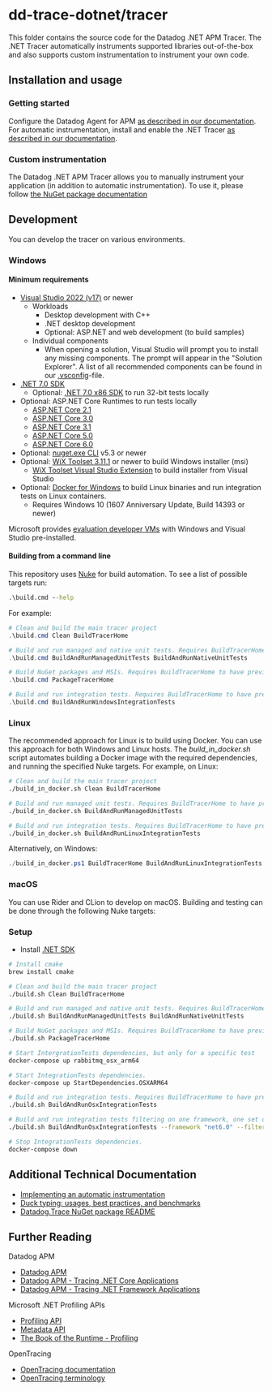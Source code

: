 ﻿# dd-trace-dotnet/tracer

This folder contains the source code for the Datadog .NET APM Tracer. The .NET Tracer automatically instruments supported libraries out-of-the-box and also supports custom instrumentation to instrument your own code.

## Installation and usage

### Getting started

Configure the Datadog Agent for APM [as described in our documentation](https://docs.datadoghq.com/tracing/setup_overview/setup/dotnet-core#configure-the-datadog-agent-for-apm). For automatic instrumentation, install and enable the .NET Tracer [as described in our documentation](https://docs.datadoghq.com/tracing/setup_overview/setup/dotnet-core/?tab=windows#install-the-tracer).

### Custom instrumentation

The Datadog .NET APM Tracer allows you to manually instrument your application (in addition to automatic instrumentation). To use it, please follow [the NuGet package documentation](https://github.com/DataDog/dd-trace-dotnet/tree/master/docs/Datadog.Trace/README.md)

## Development

You can develop the tracer on various environments.

### Windows

#### Minimum requirements

- [Visual Studio 2022 (v17)](https://visualstudio.microsoft.com/downloads/) or newer
  - Workloads
    - Desktop development with C++
    - .NET desktop development
    - Optional: ASP.NET and web development (to build samples)
  - Individual components
    - When opening a solution, Visual Studio will prompt you to install any missing components.
      The prompt will appear in the "Solution Explorer". A list of all recommended components can be found in our [.vsconfig](../.vsconfig)-file.
- [.NET 7.0 SDK](https://dotnet.microsoft.com/download/dotnet/7.0)
  - Optional: [.NET 7.0 x86 SDK](https://dotnet.microsoft.com/download/dotnet/7.0) to run 32-bit tests locally
- Optional: ASP.NET Core Runtimes to run tests locally
  - [ASP.NET Core 2.1](https://dotnet.microsoft.com/download/dotnet/2.1)
  - [ASP.NET Core 3.0](https://dotnet.microsoft.com/download/dotnet/3.0)
  - [ASP.NET Core 3.1](https://dotnet.microsoft.com/download/dotnet/3.1)
  - [ASP.NET Core 5.0](https://dotnet.microsoft.com/download/dotnet/5.0)
  - [ASP.NET Core 6.0](https://dotnet.microsoft.com/download/dotnet/6.0)
- Optional: [nuget.exe CLI](https://www.nuget.org/downloads) v5.3 or newer
- Optional: [WiX Toolset 3.11.1](http://wixtoolset.org/releases/) or newer to build Windows installer (msi)
  - [WiX Toolset Visual Studio Extension](https://wixtoolset.org/releases/) to build installer from Visual Studio
- Optional: [Docker for Windows](https://docs.docker.com/docker-for-windows/) to build Linux binaries and run integration tests on Linux containers.
  - Requires Windows 10 (1607 Anniversary Update, Build 14393 or newer)

Microsoft provides [evaluation developer VMs](https://developer.microsoft.com/en-us/windows/downloads/virtual-machines) with Windows and Visual Studio pre-installed.

#### Building from a command line

This repository uses [Nuke](https://nuke.build/) for build automation. To see a list of possible targets run:

```cmd
.\build.cmd --help
```

For example:

```powershell
# Clean and build the main tracer project
.\build.cmd Clean BuildTracerHome

# Build and run managed and native unit tests. Requires BuildTracerHome to have previously been run
.\build.cmd BuildAndRunManagedUnitTests BuildAndRunNativeUnitTests

# Build NuGet packages and MSIs. Requires BuildTracerHome to have previously been run
.\build.cmd PackageTracerHome

# Build and run integration tests. Requires BuildTracerHome to have previously been run
.\build.cmd BuildAndRunWindowsIntegrationTests
```

### Linux

The recommended approach for Linux is to build using Docker. You can use this approach for both Windows and Linux hosts. The _build_in_docker.sh_ script automates building a Docker image with the required dependencies, and running the specified Nuke targets. For example, on Linux:

```bash
# Clean and build the main tracer project
./build_in_docker.sh Clean BuildTracerHome

# Build and run managed unit tests. Requires BuildTracerHome to have previously been run
./build_in_docker.sh BuildAndRunManagedUnitTests

# Build and run integration tests. Requires BuildTracerHome to have previously been run
./build_in_docker.sh BuildAndRunLinuxIntegrationTests
```

Alternatively, on Windows:
```powershell
./build_in_docker.ps1 BuildTracerHome BuildAndRunLinuxIntegrationTests
```

### macOS

You can use Rider and CLion to develop on macOS. Building and testing can be done through the following Nuke targets:

### Setup

- Install [.NET SDK](https://dotnet.microsoft.com/en-us/download/dotnet)

```bash
# Install cmake
brew install cmake
```

```bash
# Clean and build the main tracer project
./build.sh Clean BuildTracerHome

# Build and run managed and native unit tests. Requires BuildTracerHome to have previously been run
./build.sh BuildAndRunManagedUnitTests BuildAndRunNativeUnitTests

# Build NuGet packages and MSIs. Requires BuildTracerHome to have previously been run
./build.sh PackageTracerHome

# Start IntergrationTests dependencies, but only for a specific test
docker-compose up rabbitmq_osx_arm64

# Start IntegrationTests dependencies.
docker-compose up StartDependencies.OSXARM64

# Build and run integration tests. Requires BuildTracerHome to have previously been run
./build.sh BuildAndRunOsxIntegrationTests

# Build and run integration tests filtering on one framework, one set of tests and a sample app.
./build.sh BuildAndRunOsxIntegrationTests --framework "net6.0" --filter "rabbit" --SampleName "Samples.Rabbit"

# Stop IntegrationTests dependencies.
docker-compose down
```

## Additional Technical Documentation

* [Implementing an automatic instrumentation](../docs/development/AutomaticInstrumentation.md)
* [Duck typing: usages, best practices, and benchmarks](../docs/development/DuckTyping.md)
* [Datadog.Trace NuGet package README](../docs/Datadog.Trace/README.md)

## Further Reading

Datadog APM
- [Datadog APM](https://docs.datadoghq.com/tracing/)
- [Datadog APM - Tracing .NET Core Applications](https://docs.datadoghq.com/tracing/setup_overview/setup/dotnet-core)
- [Datadog APM - Tracing .NET Framework Applications](https://docs.datadoghq.com/tracing/setup_overview/setup/dotnet-framework)

Microsoft .NET Profiling APIs
- [Profiling API](https://docs.microsoft.com/en-us/dotnet/framework/unmanaged-api/profiling/)
- [Metadata API](https://docs.microsoft.com/en-us/dotnet/framework/unmanaged-api/metadata/)
- [The Book of the Runtime - Profiling](https://github.com/dotnet/coreclr/blob/master/Documentation/botr/profiling.md)

OpenTracing
- [OpenTracing documentation](https://github.com/opentracing/opentracing-csharp)
- [OpenTracing terminology](https://github.com/opentracing/specification/blob/master/specification.md)

